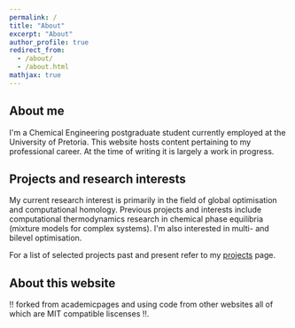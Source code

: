 ```yaml
---
permalink: /
title: "About"
excerpt: "About"
author_profile: true
redirect_from: 
  - /about/
  - /about.html
mathjax: true
---
```


About me
-----

I'm a Chemical Engineering postgraduate student currently employed at the University of Pretoria. This website hosts content pertaining to my professional career. At the time of writing it is largely a work in progress.

Projects and research interests
-----

My current research interest is primarily in the field of global optimisation and computational homology. Previous projects and interests include computational thermodynamics research in chemical phase equilibria (mixture models for complex systems). I'm also interested in multi- and bilevel optimisation.

For a list of selected projects past and present refer to my [projects](./projects/) page.


About this website
-------------

!! forked from academicpages and using code from other websites all of which are MIT compatible liscenses !!. 

